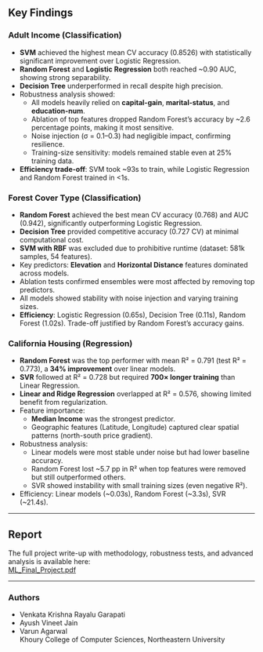 ## Key Findings

### Adult Income (Classification)
- **SVM** achieved the highest mean CV accuracy (0.8526) with statistically significant improvement over Logistic Regression.  
- **Random Forest** and **Logistic Regression** both reached ~0.90 AUC, showing strong separability.  
- **Decision Tree** underperformed in recall despite high precision.  
- Robustness analysis showed:
  - All models heavily relied on **capital-gain**, **marital-status**, and **education-num**.  
  - Ablation of top features dropped Random Forest’s accuracy by ~2.6 percentage points, making it most sensitive.  
  - Noise injection (σ = 0.1–0.3) had negligible impact, confirming resilience.  
  - Training-size sensitivity: models remained stable even at 25% training data.  
- **Efficiency trade-off**: SVM took ~93s to train, while Logistic Regression and Random Forest trained in <1s.

### Forest Cover Type (Classification)
- **Random Forest** achieved the best mean CV accuracy (0.768) and AUC (0.942), significantly outperforming Logistic Regression.  
- **Decision Tree** provided competitive accuracy (0.727 CV) at minimal computational cost.  
- **SVM with RBF** was excluded due to prohibitive runtime (dataset: 581k samples, 54 features).  
- Key predictors: **Elevation** and **Horizontal Distance** features dominated across models.  
- Ablation tests confirmed ensembles were most affected by removing top predictors.  
- All models showed stability with noise injection and varying training sizes.  
- **Efficiency**: Logistic Regression (0.65s), Decision Tree (0.11s), Random Forest (1.02s). Trade-off justified by Random Forest’s accuracy gains.

### California Housing (Regression)
- **Random Forest** was the top performer with mean R² = 0.791 (test R² = 0.773), a **34% improvement** over linear models.  
- **SVR** followed at R² = 0.728 but required **700× longer training** than Linear Regression.  
- **Linear and Ridge Regression** overlapped at R² = 0.576, showing limited benefit from regularization.  
- Feature importance:
  - **Median Income** was the strongest predictor.  
  - Geographic features (Latitude, Longitude) captured clear spatial patterns (north-south price gradient).  
- Robustness analysis:
  - Linear models were most stable under noise but had lower baseline accuracy.  
  - Random Forest lost ~5.7 pp in R² when top features were removed but still outperformed others.  
  - SVR showed instability with small training sizes (even negative R²).  
- Efficiency: Linear models (~0.03s), Random Forest (~3.3s), SVR (~21.4s).  

---

## Report
The full project write-up with methodology, robustness tests, and advanced analysis is available here:  
[ ML_Final_Project.pdf](/ML_Final_Project.pdf)

---

### Authors
- Venkata Krishna Rayalu Garapati  
- Ayush Vineet Jain  
- Varun Agarwal  
Khoury College of Computer Sciences, Northeastern University
